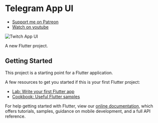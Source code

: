 # Telegram App UI

- [Support me on Patreon](https://www.patreon.com/sopheamenvan?fan_landing=true)
- [Watch on youtube](https://youtu.be/1cK44kOvOaA)

![Twitch App UI](https://user-images.githubusercontent.com/16510597/176718295-c1952ead-d4e9-4ad6-8aa9-592e43d41fb5.jpeg)

A new Flutter project.

## Getting Started

This project is a starting point for a Flutter application.

A few resources to get you started if this is your first Flutter project:

- [Lab: Write your first Flutter app](https://flutter.dev/docs/get-started/codelab)
- [Cookbook: Useful Flutter samples](https://flutter.dev/docs/cookbook)

For help getting started with Flutter, view our
[online documentation](https://flutter.dev/docs), which offers tutorials,
samples, guidance on mobile development, and a full API reference.
